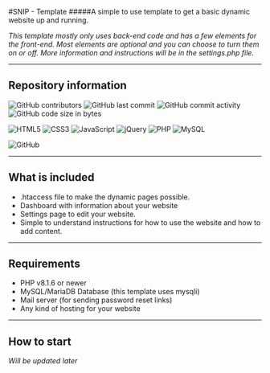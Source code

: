 #SNIP - Template
#####A simple to use template to get a basic dynamic website up and running.

*This template mostly only uses back-end code and has a few elements for the front-end. Most elements are optional and you can choose to turn them on or off.*
*More information and instructions will be in the settings.php file.*

***

## Repository information
![GitHub contributors](https://img.shields.io/github/contributors/SN1P3S101/template?color=%23FF534D&style=for-the-badge) ![GitHub last commit](https://img.shields.io/github/last-commit/SN1P3S101/template?color=%23FF534D&style=for-the-badge) ![GitHub commit activity](https://img.shields.io/github/commit-activity/m/SN1P3S101/template?color=%23FF534D&style=for-the-badge) ![GitHub code size in bytes](https://img.shields.io/github/languages/code-size/SN1P3S101/template?color=%23FF534D&style=for-the-badge)

![HTML5](https://img.shields.io/badge/html5-%23E34F26.svg?style=for-the-badge&logo=html5&logoColor=white) ![CSS3](https://img.shields.io/badge/css3-%231572B6.svg?style=for-the-badge&logo=css3&logoColor=white) ![JavaScript](https://img.shields.io/badge/javascript-%23323330.svg?style=for-the-badge&logo=javascript&logoColor=%23F7DF1E) ![jQuery](https://img.shields.io/badge/jquery-%230769AD.svg?style=for-the-badge&logo=jquery&logoColor=white) ![PHP](https://img.shields.io/badge/php-%23777BB4.svg?style=for-the-badge&logo=php&logoColor=white) ![MySQL](https://img.shields.io/badge/mysql-%2300f.svg?style=for-the-badge&logo=mysql&logoColor=white)

![GitHub](https://img.shields.io/github/license/SN1P3S101/template?color=%23F0932B&style=for-the-badge)

***

## What is included
* .htaccess file to make the dynamic pages possible.
* Dashboard with information about your website
* Settings page to edit your website.
* Simple to understand instructions for how to use the website and how to add content.

***

## Requirements

* PHP v8.1.6 or newer
* MySQL/MariaDB Database (this template uses mysqli)
* Mail server (for sending password reset links)
* Any kind of hosting for your website

***

## How to start

*Will be updated later*